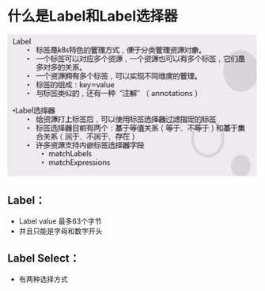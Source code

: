 # 什么是Label和Label选择器

![image-20220516192131245](什么是Label和Label选择器.assets/image-20220516192131245-16919219994071.png)

## Label：
- Label value 最多63个字节
- 并且只能是字母和数字开头


## Label Select：


- 有两种选择方式